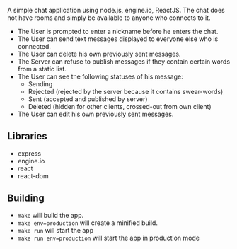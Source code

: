 

A simple chat application using node.js, engine.io, ReactJS. The chat does not have rooms and simply be available to anyone who connects to it.


- The User is prompted to enter a nickname before he enters the chat.
- The User can send text messages displayed to everyone else who is connected.
- The User can delete his own previously sent messages.
- The Server can refuse to publish messages if they contain certain words from a static list.
- The User can see the following statuses of his message:
    - Sending
    - Rejected (rejected by the server because it contains swear-words)
    - Sent (accepted and published by server)
    - Deleted (hidden for other clients, crossed-out from own client)
- The User can edit his own previously sent messages.

## Libraries

- express
- engine.io
- react
- react-dom


## Building

- `make` will build the app.
- `make env=production` will create a minified build.
- `make run` will start the app
- `make run env=production` will start the app in production mode
